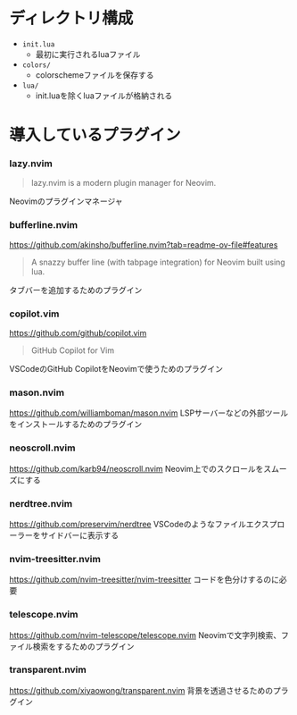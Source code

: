 # ディレクトリ構成

- `init.lua`
  - 最初に実行されるluaファイル
- `colors/`
  - colorschemeファイルを保存する
- `lua/`
  - init.luaを除くluaファイルが格納される   

# 導入しているプラグイン

### lazy.nvim
> lazy.nvim is a modern plugin manager for Neovim.

Neovimのプラグインマネージャ

### bufferline.nvim
https://github.com/akinsho/bufferline.nvim?tab=readme-ov-file#features

> A snazzy buffer line (with tabpage integration) for Neovim built using lua.

タブバーを追加するためのプラグイン

### copilot.vim
https://github.com/github/copilot.vim

> GitHub Copilot for Vim

VSCodeのGitHub CopilotをNeovimで使うためのプラグイン

### mason.nvim
https://github.com/williamboman/mason.nvim
LSPサーバーなどの外部ツールをインストールするためのプラグイン

### neoscroll.nvim
https://github.com/karb94/neoscroll.nvim
Neovim上でのスクロールをスムーズにする

### nerdtree.nvim
https://github.com/preservim/nerdtree
VSCodeのようなファイルエクスプローラーをサイドバーに表示する

### nvim-treesitter.nvim
https://github.com/nvim-treesitter/nvim-treesitter
コードを色分けするのに必要

### telescope.nvim
https://github.com/nvim-telescope/telescope.nvim
Neovimで文字列検索、ファイル検索をするためのプラグイン

### transparent.nvim
https://github.com/xiyaowong/transparent.nvim
背景を透過させるためのプラグイン



